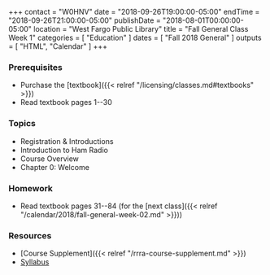 +++
contact = "W0HNV"
date = "2018-09-26T19:00:00-05:00"
endTime = "2018-09-26T21:00:00-05:00"
publishDate = "2018-08-01T00:00:00-05:00"
location = "West Fargo Public Library"
title = "Fall General Class Week 1"
categories = [ "Education" ]
dates = [ "Fall 2018 General" ]
outputs = [ "HTML", "Calendar" ]
+++
### Prerequisites

* Purchase the [textbook]({{< relref "/licensing/classes.md#textbooks" >}}) 
* Read textbook pages 1--30

### Topics

* Registration & Introductions
* Introduction to Ham Radio 
* Course Overview
* Chapter 0: Welcome

### Homework

* Read textbook pages 31--84 (for the [next class]({{< relref "/calendar/2018/fall-general-week-02.md" >}}))

### Resources

* [Course Supplement]({{< relref "/rrra-course-supplement.md" >}})
* [Syllabus](/s/fXT3KpheEuGOXBG)
